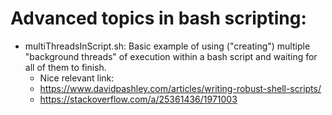 # Advanced topics in bash scripting:

- multiThreadsInScript.sh: Basic example of using ("creating") multiple "background threads" of execution within a bash script and waiting for all of them to finish. 
	* Nice relevant link:
	- https://www.davidpashley.com/articles/writing-robust-shell-scripts/
	- https://stackoverflow.com/a/25361436/1971003

